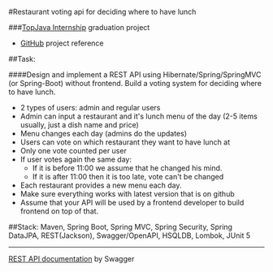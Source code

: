 #Restaurant voting api for deciding where to have lunch

###[TopJava Internship](https://javaops.ru/view/topjava) graduation project
- <a href="https://github.com/glanbor/RestVoting.git">GitHub</a> project reference

##Task:

####Design and implement a REST API using Hibernate/Spring/SpringMVC (or Spring-Boot) without frontend.
Build a voting system for deciding where to have lunch.

- 2 types of users: admin and regular users
- Admin can input a restaurant and it's lunch menu of the day (2-5 items usually, just a dish name and price)
- Menu changes each day (admins do the updates)
- Users can vote on which restaurant they want to have lunch at
- Only one vote counted per user
- If user votes again the same day:
  - If it is before 11:00 we assume that he changed his mind.
  - If it is after 11:00 then it is too late, vote can't be changed
- Each restaurant provides a new menu each day.
- Make sure everything works with latest version that is on github
- Assume that your API will be used by a frontend developer to build frontend on top of that.

##Stack:
Maven, Spring Boot, Spring MVC, Spring Security, Spring DataJPA, REST(Jackson), Swagger/OpenAPI, HSQLDB, Lombok, JUnit 5
_____

[REST API documentation](http://localhost:8080/rest/swagger-ui.html) by Swagger